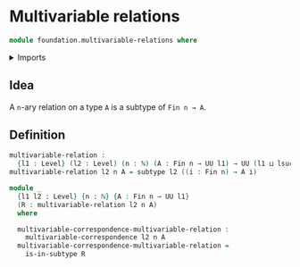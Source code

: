 # Multivariable relations

```agda
module foundation.multivariable-relations where
```

<details><summary>Imports</summary>
```agda
open import foundation.multivariable-correspondences
open import foundation.subtypes
open import foundation.universe-levels
open import elementary-number-theory.natural-numbers
open import univalent-combinatorics.standard-finite-types
```
</details>

## Idea

A `n`-ary relation on a type `A` is a subtype of `Fin n → A`.

## Definition

```agda
multivariable-relation :
  {l1 : Level} (l2 : Level) (n : ℕ) (A : Fin n → UU l1) → UU (l1 ⊔ lsuc l2)
multivariable-relation l2 n A = subtype l2 ((i : Fin n) → A i)

module _
  {l1 l2 : Level} {n : ℕ} {A : Fin n → UU l1}
  (R : multivariable-relation l2 n A)
  where

  multivariable-correspondence-multivariable-relation :
    multivariable-correspondence l2 n A
  multivariable-correspondence-multivariable-relation =
    is-in-subtype R
```

